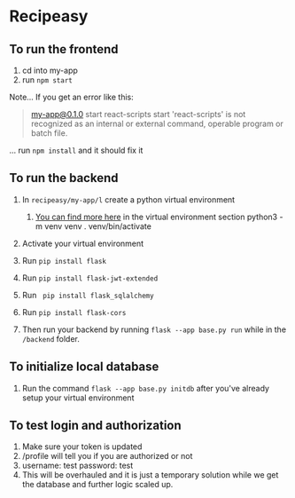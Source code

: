 # Recipeasy

## To run the frontend

1. cd into my-app
2. run `npm start`

Note...
If you get an error like this:
> my-app@0.1.0 start
> react-scripts start
'react-scripts' is not recognized as an internal or external command,
operable program or batch file.

... run `npm install` and it should fix it

## To run the backend

1. In `recipeasy/my-app/l` create a python virtual environment
   1. [You can find more here](https://flask.palletsprojects.com/en/2.2.x/installation/) in the virtual environment section
python3 -m venv venv
. venv/bin/activate

2. Activate your virtual environment
3. Run `pip install flask`
4. Run `pip install flask-jwt-extended`
5. Run ` pip install flask_sqlalchemy`
6. Run `pip install flask-cors`
7. Then run your backend by running `flask --app base.py run` while in the `/backend` folder.

## To initialize local database

1. Run the command `flask --app base.py initdb` after you've already setup your virtual environment

## To test login and authorization

1. Make sure your token is updated
2. /profile will tell you if you are authorized or not
3. username: test password: test
4. This will be overhauled and it is just a temporary solution while we get the database and further logic scaled up.

